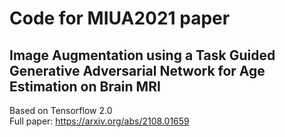 # **Code for MIUA2021 paper** #
## **Image Augmentation using a Task Guided Generative Adversarial Network for Age Estimation on Brain MRI** ##

Based on Tensorflow 2.0 \
Full paper: https://arxiv.org/abs/2108.01659
